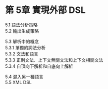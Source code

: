 # 第  5章 實現外部 DSL #

5.1 語法分析策略  
5.2 輸出生成策略  

5.3 解析中的概念  
5.3.1 單獨的詞法分析  
5.3.2 文法和語言  
5.3.3 正則文法、上下文無關文法和上下文相關文法  
5.3.4 自頂向下解析和自底向上解析  

5.4 混入另一種語言  
5.5 XML DSL  
